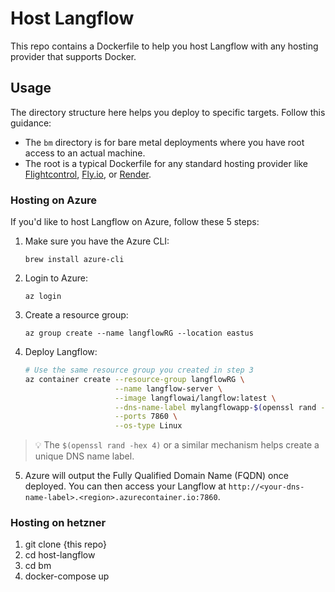 # Host Langflow

This repo contains a Dockerfile to help you host Langflow with any hosting provider that supports Docker.

## Usage

The directory structure here helps you deploy to specific targets. Follow this guidance:

- The `bm` directory is for bare metal deployments where you have root access to an actual machine.
- The root is a typical Dockerfile for any standard hosting provider like [Flightcontrol](https://flightcontrol.dev), [Fly.io](https://fly.io), or [Render](https://render.com).

### Hosting on Azure

If you'd like to host Langflow on Azure, follow these 5 steps:

1. Make sure you have the Azure CLI:

   `brew install azure-cli`

2. Login to Azure:

   `az login`

3. Create a resource group:

   `az group create --name langflowRG --location eastus`

4. Deploy Langflow:

   ```bash
   # Use the same resource group you created in step 3
   az container create --resource-group langflowRG \
                       --name langflow-server \
                       --image langflowai/langflow:latest \
                       --dns-name-label mylangflowapp-$(openssl rand -hex 4) \
                       --ports 7860 \
                       --os-type Linux
   ```

> :bulb: The `$(openssl rand -hex 4)` or a similar mechanism helps create a unique DNS name label.

5. Azure will output the Fully Qualified Domain Name (FQDN) once deployed. You can then access your Langflow at `http://<your-dns-name-label>.<region>.azurecontainer.io:7860`.




### Hosting on hetzner

1. git clone {this repo}
2. cd host-langflow
3. cd bm
4. docker-compose up 






